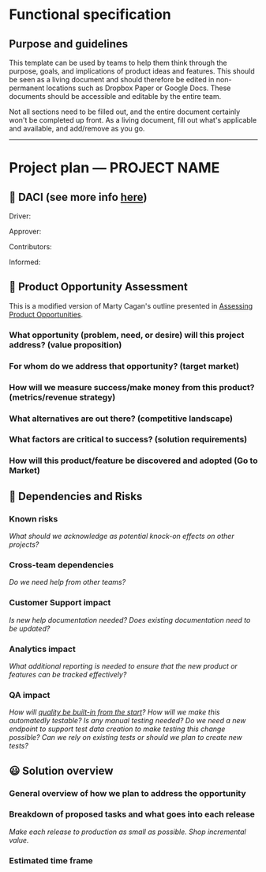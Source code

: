 # Functional specification

## Purpose and guidelines

This template can be used by teams to help them think through the purpose, goals, and implications of product ideas and features. This should be seen as a living document and should therefore be edited in non-permanent locations such as Dropbox Paper or Google Docs. These documents should be accessible and editable by the entire team.

Not all sections need to be filled out, and the entire document certainly won't be completed up front. As a living document, fill out what's applicable and available, and add/remove as you go.

***

# Project plan — PROJECT NAME

## 🎯 DACI (see more info [here](https://github.com/rianvdm/pm-resources/blob/master/processes/daci.md))

Driver:

Approver:

Contributors:

Informed:


## 🚀 Product Opportunity Assessment

This is a modified version of Marty Cagan's outline presented in [Assessing Product Opportunities](https://svpg.com/assessing-product-opportunities/).

### What opportunity (problem, need, or desire) will this project address? (value proposition)


### For whom do we address that opportunity? (target market)


### How will we measure success/make money from this product? (metrics/revenue strategy)


### What alternatives are out there? (competitive landscape)


### What factors are critical to success? (solution requirements)


### How will this product/feature be discovered and adopted (Go to Market)


## 😬 Dependencies and Risks

### Known risks

_What should we acknowledge as potential knock-on effects on other projects?_


### Cross-team dependencies

_Do we need help from other teams?_


### Customer Support impact

_Is new help documentation needed? Does existing documentation need to be updated?_


### Analytics impact

_What additional reporting is needed to ensure that the new product or features can be tracked effectively?_


### QA impact

_How will [quality be built-in from the start](https://deming.org/inspection-is-too-late-the-quality-good-or-bad-is-already-in-the-product/)? How will we make this automatedly testable? Is any manual testing needed? Do we need a new endpoint to support test data creation to make testing this change possible? Can we rely on existing tests or should we plan to create new tests?_


## 😃 Solution overview

### General overview of how we plan to address the opportunity


### Breakdown of proposed tasks and what goes into each release

_Make each release to production as small as possible. Shop incremental value._


### Estimated time frame
